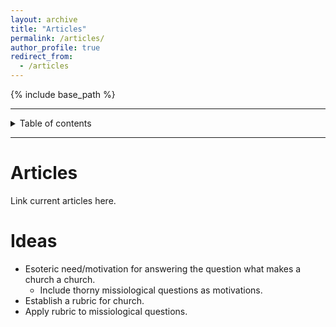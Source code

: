 ```yaml
---
layout: archive
title: "Articles"
permalink: /articles/
author_profile: true
redirect_from:
  - /articles
---
```


{% include base_path %}

---

<details closed markdown="block">
  <summary>
    Table of contents
  </summary>
  {: .text-delta }
1. TOC
{:toc}
</details>

---

Articles
======
Link current articles here.

Ideas
======
* Esoteric need/motivation for answering the question what makes a church a church.
  * Include thorny missiological questions as motivations.
* Establish a rubric for church.
* Apply rubric to missiological questions.
